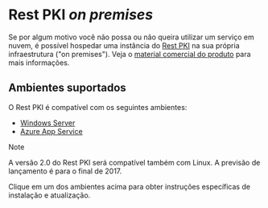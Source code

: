 ﻿# Rest PKI *on premises*

Se por algum motivo você não possa ou não queira utilizar um serviço em nuvem, é possível hospedar uma
instância do [Rest PKI](../index.md) na sua própria infraestrutura ("on premises"). Veja o
[material comercial do produto](https://www.lacunasoftware.com/pt/home/certificate#/rest) para mais informações.

## Ambientes suportados

O Rest PKI é compatível com os seguintes ambientes:

* [Windows Server](windows-setup.md)
* [Azure App Service](azure-setup.md)

> [!NOTE]
> A versão 2.0 do Rest PKI será compatível também com Linux. A previsão de lançamento é para o final de 2017.

Clique em um dos ambientes acima para obter instruções específicas de instalação e atualização.
